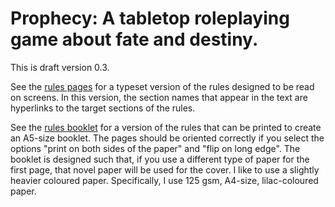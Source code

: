 # Prophecy: A tabletop roleplaying game about fate and destiny.

This is draft version 0.3.

See the [rules pages](prophecy_pages.pdf) for a typeset version of the rules designed to be read on screens. In this version, the section names that appear in the text are hyperlinks to the target sections of the rules.

See the [rules booklet](prophecy_booklet.pdf) for a version of the rules that can be printed to create an A5-size booklet. The pages should be oriented correctly if you select the options "print on both sides of the paper" and "flip on long edge". The booklet is designed such that, if you use a different type of paper for the first page, that novel paper will be used for the cover. I like to use a slightly heavier coloured paper.  Specifically, I use 125 gsm, A4-size, lilac-coloured paper.
